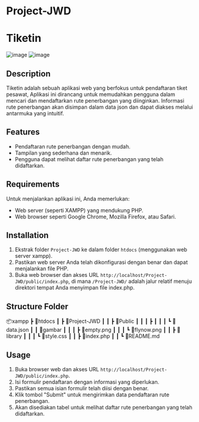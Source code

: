 # Project-JWD

# Tiketin
![image](https://github.com/yourLogic01/Project-JWD/assets/74490650/b3bdfd5b-ef56-4133-ac1d-4fbb23ac8f9d)
![image](https://github.com/yourLogic01/Project-JWD/assets/74490650/43605b8b-01fc-4afe-ac7d-2fee779fea8d)


## Description

Tiketin adalah sebuah aplikasi web yang berfokus untuk pendaftaran tiket pesawat, Aplikasi ini dirancang untuk memudahkan pengguna dalam mencari dan mendaftarkan rute penerbangan yang diinginkan. Informasi rute penerbangan akan disimpan dalam data json dan dapat diakses melalui antarmuka yang intuitif.

## Features

- Pendaftaran rute penerbangan dengan mudah.
- Tampilan yang sederhana dan menarik.
- Pengguna dapat melihat daftar rute penerbangan yang telah didaftarkan.

## Requirements

Untuk menjalankan aplikasi ini, Anda memerlukan:

- Web server (seperti XAMPP) yang mendukung PHP.
- Web browser seperti Google Chrome, Mozilla Firefox, atau Safari.

## Installation

1. Ekstrak folder `Project-JWD` ke dalam folder `htdocs` (menggunakan web server xampp).
2. Pastikan web server Anda telah dikonfigurasi dengan benar dan dapat menjalankan file PHP.
3. Buka web browser dan akses URL `http://localhost/Project-JWD/public/index.php`, di mana `/Project-JWD/` adalah jalur relatif menuju direktori tempat Anda menyimpan file index.php.

## Structure Folder

📦xampp
┣ 📂htdocs
┃ ┣ 📂Project-JWD
┃ ┃ ┣ 📂Public
┃ ┃ ┃ ┣
┃ ┃ ┃ ┗ 📜data.json
┃ ┃  📂gambar
┃ ┃ ┃ ┣ 📜empty.png
┃ ┃ ┃ ┗ 📜flynow.png
┃ ┃ ┣ 📂library
┃ ┃ ┃ ┗ 📜style.css
┃ ┃ ┣ 📜index.php
┃ ┃ ┗ 📜README.md

## Usage

1. Buka browser web dan akses URL `http://localhost/Project-JWD/public/index.php`.
2. Isi formulir pendaftaran dengan informasi yang diperlukan.
3. Pastikan semua isian formulir telah diisi dengan benar.
4. Klik tombol "Submit" untuk mengirimkan data pendaftaran rute penerbangan.
5. Akan disediakan tabel untuk melihat daftar rute penerbangan yang telah didaftarkan.
